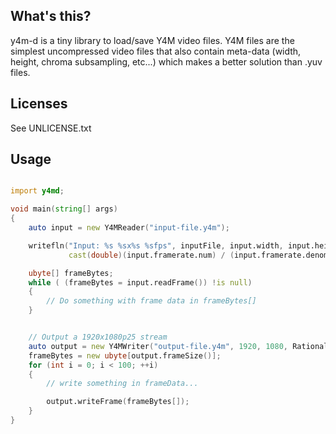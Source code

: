 ## What's this?

y4m-d is a tiny library to load/save Y4M video files.
Y4M files are the simplest uncompressed video files that also contain meta-data 
(width, height, chroma subsampling, etc...) which makes a better solution than .yuv files.

## Licenses

See UNLICENSE.txt


## Usage


```d

import y4md;

void main(string[] args)
{
    auto input = new Y4MReader("input-file.y4m");

    writefln("Input: %s %sx%s %sfps", inputFile, input.width, input.height,
             cast(double)(input.framerate.num) / (input.framerate.denom));

    ubyte[] frameBytes;
    while ( (frameBytes = input.readFrame()) !is null)
    {
        // Do something with frame data in frameBytes[]
    }


    // Output a 1920x1080p25 stream
    auto output = new Y4MWriter("output-file.y4m", 1920, 1080, Rational(25, 1)); 
    frameBytes = new ubyte[output.frameSize()];
    for (int i = 0; i < 100; ++i)
    {
        // write something in frameData...

        output.writeFrame(frameBytes[]);
    }
}

```
